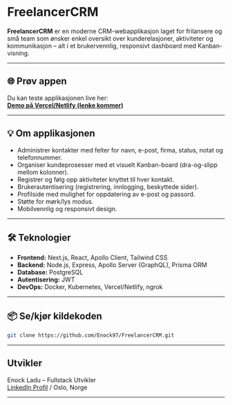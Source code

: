 # FreelancerCRM

**FreelancerCRM** er en moderne CRM-webapplikasjon laget for frilansere og små team som ønsker enkel oversikt over kunderelasjoner, aktiviteter og kommunikasjon – alt i et brukervennlig, responsivt dashboard med Kanban-visning.

---

## 🌐 Prøv appen

Du kan teste applikasjonen live her:  
**[Demo på Vercel/Netlify (lenke kommer)](https://din-app-url.vercel.app)**

---

## 💡 Om applikasjonen

- Administrer kontakter med felter for navn, e-post, firma, status, notat og telefonnummer.
- Organiser kundeprosesser med et visuelt Kanban-board (dra-og-slipp mellom kolonner).
- Registrer og følg opp aktiviteter knyttet til hver kontakt.
- Brukerautentisering (registrering, innlogging, beskyttede sider).
- Profilside med mulighet for oppdatering av e-post og passord.
- Støtte for mørk/lys modus.
- Mobilvennlig og responsivt design.

---

## 🛠️ Teknologier

- **Frontend:** Next.js, React, Apollo Client, Tailwind CSS
- **Backend:** Node.js, Express, Apollo Server (GraphQL), Prisma ORM
- **Database:** PostgreSQL
- **Autentisering:** JWT
- **DevOps:** Docker, Kubernetes, Vercel/Netlify, ngrok

---

## 📦 Se/kjør kildekoden

```sh
git clone https://github.com/Enock97/FreelancerCRM.git
```
---

## Utvikler

Enock Ladu – Fullstack Utvikler  
[LinkedIn Profil](https://www.linkedin.com/in/enock-ladu-b56b0724b/) / Oslo, Norge

---
